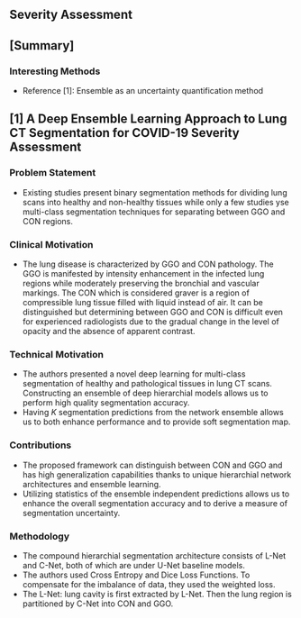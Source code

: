 ## Severity Assessment

## [Summary]
### Interesting Methods
- Reference [1]: Ensemble as an uncertainty quantification method

## [1] A Deep Ensemble Learning Approach to Lung CT Segmentation for COVID-19 Severity Assessment

### Problem Statement
- Existing studies present binary segmentation methods for dividing lung scans into healthy and non-healthy tissues while only a few studies yse multi-class segmentation techniques for separating between GGO and CON regions.

### Clinical Motivation
- The lung disease is characterized by GGO and CON pathology. The GGO is manifested by intensity enhancement in the infected lung regions while moderately preserving the bronchial and vascular markings. The CON which is considered graver is a region of compressible lung tissue filled with liquid instead of air. It can be distinguished but determining between GGO and CON is difficult even for experienced radiologists due to the gradual change in the level of opacity and the absence of apparent contrast. 

### Technical Motivation
- The authors presented a novel deep learning for multi-class segmentation of healthy and pathological tissues in lung CT scans. Constructing an ensemble of deep hierarchial models allows us to perform high quality segmentation accuracy. 
- Having $K$ segmentation predictions from the network ensemble allows us to both enhance performance and to provide soft segmentation map. 

### Contributions
- The proposed framework can distinguish between CON and GGO and has high generalization capabilities thanks to unique hierarchial network architectures and ensemble learning.
- Utilizing statistics of the ensemble independent predictions allows us to enhance the overall segmentation accuracy and to derive a measure of segmentation uncertainty.

### Methodology
- The compound hierarchial segmentation architecture consists of L-Net and C-Net, both of which are under U-Net baseline models. 
- The authors used Cross Entropy and Dice Loss Functions. To compensate for the imbalance of data, they used the weighted loss.
- The L-Net: lung cavity is first extracted by L-Net. Then the lung region is partitioned by C-Net into CON and GGO. 
